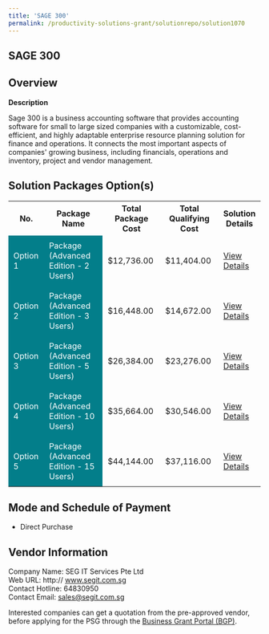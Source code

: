 ```yaml
---
title: 'SAGE 300'
permalink: /productivity-solutions-grant/solutionrepo/solution1070
---
```


## SAGE 300

## Overview

**Description**

Sage 300 is a business accounting software that provides accounting software for small to large sized companies with a customizable, cost-efficient, and highly adaptable enterprise resource planning solution for finance and operations. It connects the most important aspects of companies' growing business, including financials, operations and inventory, project and vendor management.

## Solution Packages Option(s)

<table>
<tr>
<th><b>No.</b></th>
<th><b>Package Name</b></th>
<th><b>Total Package Cost</b></th>
<th><b>Total Qualifying Cost</b></th>
<th><b>Solution Details</b></th>
</tr>
<tr>
<td style='padding: 10px; background-color: #037E8A; color: #FFFFFF;'>Option 1</td>
<td style='padding: 10px; background-color: #037E8A; color: #FFFFFF;'>Package (Advanced Edition - 2 Users)</td>
<td style='padding: 10px;'>$12,736.00</td>
<td style='padding: 10px;'>$11,404.00</td>
<td style='padding: 10px;'><a href='/images/psg/Desensitised_SEG_Annex3_CR_wef_20_Oct22_Part_1.pdf' target='_blank'>View Details</a></td>
</tr>
<tr>
<td style='padding: 10px; background-color: #037E8A; color: #FFFFFF;'>Option 2</td>
<td style='padding: 10px; background-color: #037E8A; color: #FFFFFF;'>Package (Advanced Edition - 3 Users)</td>
<td style='padding: 10px;'>$16,448.00</td>
<td style='padding: 10px;'>$14,672.00</td>
<td style='padding: 10px;'><a href='/images/psg/Desensitised_SEG_Annex3_CR_wef_20_Oct22_Part_2.pdf' target='_blank'>View Details</a></td>
</tr>
<tr>
<td style='padding: 10px; background-color: #037E8A; color: #FFFFFF;'>Option 3</td>
<td style='padding: 10px; background-color: #037E8A; color: #FFFFFF;'>Package (Advanced Edition - 5 Users)</td>
<td style='padding: 10px;'>$26,384.00</td>
<td style='padding: 10px;'>$23,276.00</td>
<td style='padding: 10px;'><a href='/images/psg/Desensitised_SEG_Annex3_CR_wef_20_Oct22_Part_3.pdf' target='_blank'>View Details</a></td>
</tr>
<tr>
<td style='padding: 10px; background-color: #037E8A; color: #FFFFFF;'>Option 4</td>
<td style='padding: 10px; background-color: #037E8A; color: #FFFFFF;'>Package (Advanced Edition - 10 Users)</td>
<td style='padding: 10px;'>$35,664.00</td>
<td style='padding: 10px;'>$30,546.00</td>
<td style='padding: 10px;'><a href='/images/psg/Desensitised_SEG_Annex3_CR_wef_20_Oct22_Part_4.pdf' target='_blank'>View Details</a></td>
</tr>
<tr>
<td style='padding: 10px; background-color: #037E8A; color: #FFFFFF;'>Option 5</td>
<td style='padding: 10px; background-color: #037E8A; color: #FFFFFF;'>Package (Advanced Edition - 15 Users)</td>
<td style='padding: 10px;'>$44,144.00</td>
<td style='padding: 10px;'>$37,116.00</td>
<td style='padding: 10px;'><a href='/images/psg/Desensitised_SEG_Annex3_CR_wef_20_Oct22_Part_5.pdf' target='_blank'>View Details</a></td>
</tr>
</table>

## Mode and Schedule of Payment

 - Direct Purchase

## Vendor Information

 Company Name: SEG IT Services Pte Ltd<br>Web URL: http:// www.segit.com.sg <br>Contact Hotline: 64830950 <br>Contact Email: sales@segit.com.sg <br>

Interested companies can get a quotation from the pre-approved vendor, before applying for the PSG through the <a href='https://www.businessgrants.gov.sg/' target='_blank' rel='noopener'>Business Grant Portal (BGP)</a>.

<script src="/jquery/resize-tables.js"></script>
